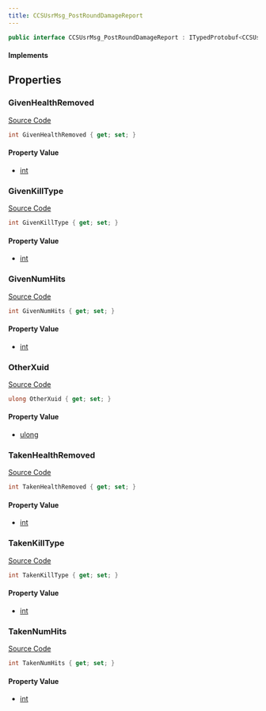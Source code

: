 ```yaml
---
title: CCSUsrMsg_PostRoundDamageReport
---
```


```csharp
public interface CCSUsrMsg_PostRoundDamageReport : ITypedProtobuf<CCSUsrMsg_PostRoundDamageReport>, INativeHandle, INetMessage<CCSUsrMsg_PostRoundDamageReport>, IDisposable
```

#### Implements

## Properties

### GivenHealthRemoved

[Source Code](https://github.com/swiftly-solution/swiftlys2/blob/beta/managed/src/SwiftlyS2.Generated/Protobufs/Interfaces/CCSUsrMsg_PostRoundDamageReport.cs#L24)

```csharp
int GivenHealthRemoved { get; set; }
```

#### Property Value

- [int](https://learn.microsoft.com/dotnet/api/system.int32)

### GivenKillType

[Source Code](https://github.com/swiftly-solution/swiftlys2/blob/beta/managed/src/SwiftlyS2.Generated/Protobufs/Interfaces/CCSUsrMsg_PostRoundDamageReport.cs#L21)

```csharp
int GivenKillType { get; set; }
```

#### Property Value

- [int](https://learn.microsoft.com/dotnet/api/system.int32)

### GivenNumHits

[Source Code](https://github.com/swiftly-solution/swiftlys2/blob/beta/managed/src/SwiftlyS2.Generated/Protobufs/Interfaces/CCSUsrMsg_PostRoundDamageReport.cs#L27)

```csharp
int GivenNumHits { get; set; }
```

#### Property Value

- [int](https://learn.microsoft.com/dotnet/api/system.int32)

### OtherXuid

[Source Code](https://github.com/swiftly-solution/swiftlys2/blob/beta/managed/src/SwiftlyS2.Generated/Protobufs/Interfaces/CCSUsrMsg_PostRoundDamageReport.cs#L18)

```csharp
ulong OtherXuid { get; set; }
```

#### Property Value

- [ulong](https://learn.microsoft.com/dotnet/api/system.uint64)

### TakenHealthRemoved

[Source Code](https://github.com/swiftly-solution/swiftlys2/blob/beta/managed/src/SwiftlyS2.Generated/Protobufs/Interfaces/CCSUsrMsg_PostRoundDamageReport.cs#L33)

```csharp
int TakenHealthRemoved { get; set; }
```

#### Property Value

- [int](https://learn.microsoft.com/dotnet/api/system.int32)

### TakenKillType

[Source Code](https://github.com/swiftly-solution/swiftlys2/blob/beta/managed/src/SwiftlyS2.Generated/Protobufs/Interfaces/CCSUsrMsg_PostRoundDamageReport.cs#L30)

```csharp
int TakenKillType { get; set; }
```

#### Property Value

- [int](https://learn.microsoft.com/dotnet/api/system.int32)

### TakenNumHits

[Source Code](https://github.com/swiftly-solution/swiftlys2/blob/beta/managed/src/SwiftlyS2.Generated/Protobufs/Interfaces/CCSUsrMsg_PostRoundDamageReport.cs#L36)

```csharp
int TakenNumHits { get; set; }
```

#### Property Value

- [int](https://learn.microsoft.com/dotnet/api/system.int32)

